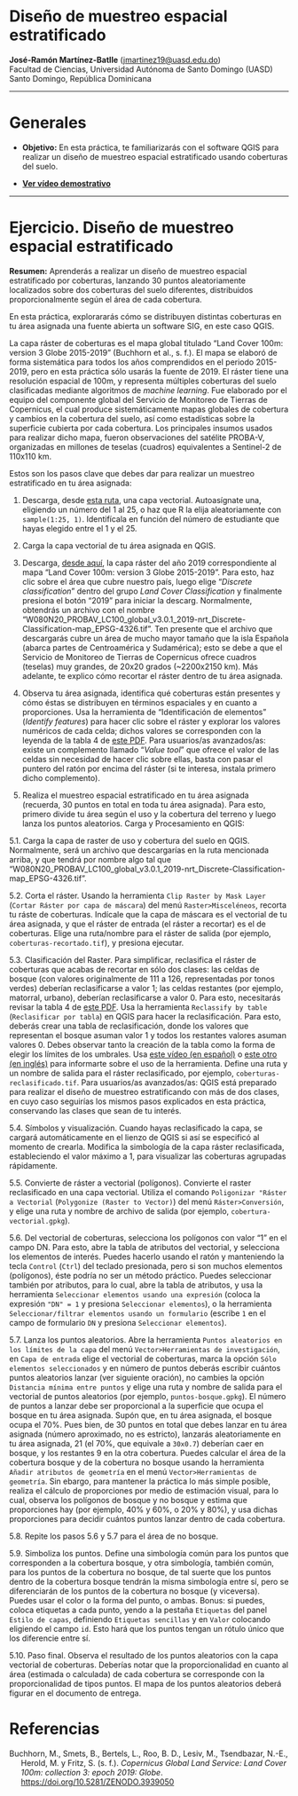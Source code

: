 Diseño de muestreo espacial estratificado
================
<b>José-Ramón Martínez-Batlle</b> (<jmartinez19@uasd.edu.do>) <br>
Facultad de Ciencias, Universidad Autónoma de Santo Domingo (UASD) <br>
Santo Domingo, República Dominicana

<!-- README.md se genera a partir de README.Rmd. Por favor, edita ese archivo. -->

------------------------------------------------------------------------

# Generales

- **Objetivo:** En esta práctica, te familiarizarás con el software QGIS
  para realizar un diseño de muestreo espacial estratificado usando
  coberturas del suelo.

- **[Ver vídeo
  demostrativo](https://drive.google.com/file/d/1k6IotOHj6fUkyfi4rSBK6d320TY45KED/view?usp=drive_link)**

------------------------------------------------------------------------

# Ejercicio. Diseño de muestreo espacial estratificado

**Resumen:** Aprenderás a realizar un diseño de muestreo espacial
estratificado por coberturas, lanzando 30 puntos aleatoriamente
localizados sobre dos coberturas del suelo diferentes, distribuidos
proporcionalmente según el área de cada cobertura.

En esta práctica, explorararás cómo se distribuyen distintas coberturas
en tu área asignada una fuente abierta un software SIG, en este caso
QGIS.

La capa ráster de coberturas es el mapa global titulado “Land Cover
100m: version 3 Globe 2015-2019” (Buchhorn et al., s. f.). El mapa se
elaboró de forma sistemática para todos los años comprendidos en el
periodo 2015-2019, pero en esta práctica sólo usarás la fuente de 2019.
El ráster tiene una resolución espacial de 100m, y representa múltiples
coberturas del suelo clasificadas mediante algoritmos de *machine
learning*. Fue elaborado por el equipo del componente global del
Servicio de Monitoreo de Tierras de Copernicus, el cual produce
sistemáticamente mapas globales de cobertura y cambios en la cobertura
del suelo, así como estadísticas sobre la superficie cubierta por cada
cobertura. Los principales insumos usados para realizar dicho mapa,
fueron observaciones del satélite PROBA-V, organizadas en millones de
teselas (cuadros) equivalentes a Sentinel-2 de 110x110 km.

Estos son los pasos clave que debes dar para realizar un muestreo
estratificado en tu área asignada:

1.  Descarga, desde [esta ruta](media/fuentes/practica-muestreo), una
    capa vectorial. Autoasígnate una, eligiendo un número del 1 al 25, o
    haz que R la elija aleatoriamente con `sample(1:25, 1)`.
    Identifícala en función del número de estudiante que hayas elegido
    entre el 1 y el 25.

2.  Carga la capa vectorial de tu área asignada en QGIS.

3.  Descarga, [desde aquí](https://lcviewer.vito.be/download), la capa
    ráster del año 2019 correspondiente al mapa “Land Cover 100m:
    version 3 Globe 2015-2019”. Para esto, haz clic sobre el área que
    cubre nuestro país, luego elige “*Discrete classification*” dentro
    del grupo *Land Cover Classification* y finalmente presiona el botón
    “2019” para iniciar la descarg. Normalmente, obtendrás un archivo
    con el nombre
    “W080N20_PROBAV_LC100_global_v3.0.1_2019-nrt_Discrete-Classification-map_EPSG-4326.tif”.
    Ten presente que el archivo que descargarás cubre un área de mucho
    mayor tamaño que la isla Española (abarca partes de Centroamérica y
    Sudamérica); esto se debe a que el Servicio de Monitoreo de Tierras
    de Copernicus ofrece cuadros (teselas) muy grandes, de 20x20 grados
    (~2200x2150 km). Más adelante, te explico cómo recortar el ráster
    dentro de tu área asignada.

4.  Observa tu área asignada, identifica qué coberturas están presentes
    y cómo éstas se distribuyen en términos espaciales y en cuanto a
    proporciones. Usa la herramienta de “Identificación de elementos”
    (*Identify features*) para hacer clic sobre el ráster y explorar los
    valores numéricos de cada celda; dichos valores se corresponden con
    la leyenda de la tabla 4 de [este
    PDF](https://zenodo.org/records/4723921/files/CGLOPS1_PUM_LC100m-V3_I3.4.pdf?download=1).
    Para usuarios/as avanzados/as: existe un complemento llamado “*Value
    tool*” que ofrece el valor de las celdas sin necesidad de hacer clic
    sobre ellas, basta con pasar el puntero del ratón por encima del
    ráster (si te interesa, instala primero dicho complemento).

5.  Realiza el muestreo espacial estratificado en tu área asignada
    (recuerda, 30 puntos en total en toda tu área asignada). Para esto,
    primero divide tu área según el uso y la cobertura del terreno y
    luego lanza los puntos aleatorios. Carga y Procesamiento en QGIS:

5.1. Carga la capa de raster de uso y cobertura del suelo en QGIS.
Normalmente, será un archivo que descargarías en la ruta mencionada
arriba, y que tendrá por nombre algo tal que
“W080N20_PROBAV_LC100_global_v3.0.1_2019-nrt_Discrete-Classification-map_EPSG-4326.tif”.

5.2. Corta el ráster. Usando la herramienta `Clip Raster by Mask Layer`
(`Cortar Ráster por capa de máscara`) del menú `Raster>Misceléneos`,
recorta tu ráste de coberturas. Indícale que la capa de máscara es el
vectorial de tu área asignada, y que el ráster de entrada (el ráster a
recortar) es el de coberturas. Elige una ruta/nombre para el ráster de
salida (por ejemplo, `coberturas-recortado.tif`), y presiona ejecutar.

5.3. Clasificación del Raster. Para simplificar, reclasifica el ráster
de coberturas que acabas de recortar en sólo dos clases: las celdas de
bosque (con valores originalmente de 111 a 126, representadas por tonos
verdes) deberían reclasificarse a valor 1; las celdas restantes (por
ejemplo, matorral, urbano), deberían reclasificarse a valor 0. Para
esto, necesitarás revisar la tabla 4 de [este
PDF](https://zenodo.org/records/4723921/files/CGLOPS1_PUM_LC100m-V3_I3.4.pdf?download=1).
Usa la herramienta `Reclassify by table` (`Reclasificar por tabla`) en
QGIS para hacer la reclasificación. Para esto, deberás crear una tabla
de reclasificación, donde los valores que representan el bosque asuman
valor 1 y todos los restantes valores asuman valores 0. Debes observar
tanto la creación de la tabla como la forma de elegir los límites de los
umbrales. Usa [este vídeo (en
español)](https://www.youtube.com/watch?v=hT_7BI93gEg) o [este otro (en
inglés)](https://www.youtube.com/watch?v=s7KrIjvcCz0) para informarte
sobre el uso de la herramienta. Define una ruta y un nombre de salida
para el ráster reclasificado, por ejemplo,
`coberturas-reclasificado.tif`. Para usuarios/as avanzados/as: QGIS está
preparado para realizar el diseño de muestreo estratificando con más de
dos clases, en cuyo caso seguirías los mismos pasos explicados en esta
práctica, conservando las clases que sean de tu interés.

5.4. Símbolos y visualización. Cuando hayas reclasificado la capa, se
cargará automáticamente en el lienzo de QGIS si así se especificó al
momento de crearla. Modifica la simbología de la capa ráster
reclasificada, estableciendo el valor máximo a 1, para visualizar las
coberturas agrupadas rápidamente.

5.5. Convierte de ráster a vectorial (polígonos). Convierte el raster
reclasificado en una capa vectorial. Utiliza el comando
`Poligonizar "Ráster a Vectorial` (`Polygonize (Raster to Vector)`) del
menú `Ráster>Conversión`, y elige una ruta y nombre de archivo de salida
(por ejemplo, `cobertura-vectorial.gpkg`).

5.6. Del vectorial de coberturas, selecciona los polígonos con valor “1”
en el campo DN. Para esto, abre la tabla de atributos del vectorial, y
selecciona los elementos de interés. Puedes hacerlo usando el ratón y
manteniendo la tecla `Control` (`Ctrl`) del teclado presionada, pero si
son muchos elementos (polígonos), éste podría no ser un método práctico.
Puedes seleccionar también por atributos, para lo cual, abre la tabla de
atributos, y usa la herramienta
`Seleccionar elementos usando una expresión` (coloca la expresión
`"DN" = 1` y presiona `Seleccionar elementos`), o la herramienta
`Seleccionar/filtrar elementos usando un formulario` (escribe `1` en el
campo de formulario `DN` y presiona `Seleccionar elementos`).

5.7. Lanza los puntos aleatorios. Abre la herramienta
`Puntos aleatorios en los límites de la capa` del menú
`Vector>Herramientas de investigación`, en `Capa de entrada` elige el
vectorial de coberturas, marca la opción `Sólo elementos seleccionados`
y en número de puntos deberás escribir cuántos puntos aleatorios lanzar
(ver siguiente oración), no cambies la opción
`Distancia mínima entre puntos` y elige una ruta y nombre de salida para
el vectorial de puntos aleatorios (por ejemplo, `puntos-bosque.gpkg`).
El número de puntos a lanzar debe ser proporcional a la superficie que
ocupa el bosque en tu área asignada. Supón que, en tu área asignada, el
bosque ocupa el 70%. Pues bien, de 30 puntos en total que debes lanzar
en tu área asignada (número aproximado, no es estricto), lanzarás
aleatoriamente en tu área asignada, 21 (el 70%, que equivale a `30x0.7`)
deberían caer en bosque, y los restantes 9 en la otra cobertura. Puedes
calcular el área de la cobertura bosque y de la cobertura no bosque
usando la herramienta `Añadir atributos de geometría` en el menú
`Vector>Herramientas de geometría`. Sin ebargo, para mantener la
práctica lo más simple posible, realiza el cálculo de proporciones por
medio de estimación visual, para lo cual, observa los polígonos de
bosque y no bosque y estima que proporciones hay (por ejemplo, 40% y
60%, o 20% y 80%), y usa dichas proporciones para decidir cuántos puntos
lanzar dentro de cada cobertura.

5.8. Repite los pasos 5.6 y 5.7 para el área de no bosque.

5.9. Simboliza los puntos. Define una simbología común para los puntos
que corresponden a la cobertura bosque, y otra simbología, también
común, para los puntos de la cobertura no bosque, de tal suerte que los
puntos dentro de la cobertura bosque tendrán la misma simbología entre
sí, pero se diferenciarán de los puntos de la cobertura no bosque (y
viceversa). Puedes usar el color o la forma del punto, o ambas. Bonus:
si puedes, coloca etiquetas a cada punto, yendo a la pestaña `Etiquetas`
del panel `Estilo de capas`, definiendo `Etiquetas sencillas` y en
`Valor` colocando eligiendo el campo `id`. Esto hará que los puntos
tengan un rótulo único que los diferencie entre sí.

5.10. Paso final. Observa el resultado de los puntos aleatorios con la
capa vectorial de coberturas. Deberías notar que la proporcionalidad en
cuanto al área (estimada o calculada) de cada cobertura se corresponde
con la proporcionalidad de tipos puntos. El mapa de los puntos
aleatorios deberá figurar en el documento de entrega.

# Referencias

<div id="refs" class="references csl-bib-body hanging-indent"
entry-spacing="0" line-spacing="2">

<div id="ref-buchhorn" class="csl-entry">

Buchhorn, M., Smets, B., Bertels, L., Roo, B. D., Lesiv, M., Tsendbazar,
N.-E., Herold, M. y Fritz, S. (s. f.). *Copernicus Global Land Service:
Land Cover 100m: collection 3: epoch 2019: Globe*.
<https://doi.org/10.5281/ZENODO.3939050>

</div>

</div>
